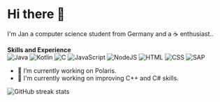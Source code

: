 # Hi there 👋

I'm Jan a computer science student from Germany and a ☕ enthusiast..

**Skills and Experience**
<br>
![Java](https://img.shields.io/badge/Java-007396.svg?style=for-the-badge&logo=openjdk&logoColor=white)
![Kotlin](https://img.shields.io/badge/Kotlin-0095D5.svg?style=for-the-badge&logo=Kotlin&logoColor=white)
![C](https://img.shields.io/badge/C-A8B9CC.svg?style=for-the-badge&logo=C&logoColor=black)
![JavaScript](https://img.shields.io/badge/JavaScript-F7DF1E.svg?style=for-the-badge&logo=JavaScript&logoColor=black)
![NodeJS](https://img.shields.io/badge/Node.js-339933.svg?style=for-the-badge&logo=node-dot-js&logoColor=white)
![HTML](https://img.shields.io/badge/HTML5-E34F26.svg?style=for-the-badge&logo=HTML5&logoColor=white)
![CSS](https://img.shields.io/badge/CSS3-1572B6.svg?style=for-the-badge&logo=CSS3&logoColor=white)
![SAP](https://img.shields.io/badge/SAP-F7DF1E.svg?style=for-the-badge&logo=SAP&logoColor=black)

- 🔭 I’m currently working on Polaris.
- 🌱 I'm currently working on improving C++ and C# skills. 

![GitHub streak stats](https://github-readme-streak-stats.herokuapp.com/?user=janzager&theme=dark)  
